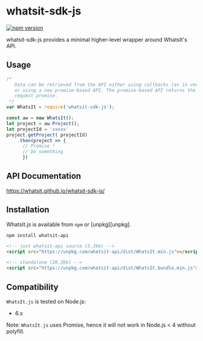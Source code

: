 # whatsit-sdk-js
[![npm version](https://badge.fury.io/js/whatsit-sdk-js.svg)](https://badge.fury.io/js/whatsit-sdk-js)

whatsit-sdk-js provides a minimal higher-level wrapper around WhatsIt's API.

## Usage

```javascript
/*
   Data can be retrieved from the API either using callbacks (as in versions < 1.0)
   or using a new promise-based API. The promise-based API returns the raw Axios
   request promise.
 */
var WhatsIt = require('whatsit-sdk-js');

const aw = new WhatsIt();
let project = aw.Project(); 
let projectId = 'xxxxx'
project.getProject( projectId)
    .then(project => {
      // Promise !
      // Do something
      })
```

## API Documentation

https://whatsit.github.io/whatsit-sdk-js/


## Installation
WhatsIt.js is available from `npm` or [unpkg][unpkg].

```shell
npm install whatsit-api
```

```html
<!-- just whatsit-api source (5.3kb) -->
<script src="https://unpkg.com/whatsit-api/dist/WhatsIt.min.js"></script>

<!-- standalone (20.3kb) -->
<script src="https://unpkg.com/whatsit-api/dist/WhatsIt.bundle.min.js"></script>
```

## Compatibility
`WhatsIt.js` is tested on Node.js:
* 6.x

Note: `WhatsIt.js` uses Promise, hence it will not work in Node.js < 4 without polyfill.

